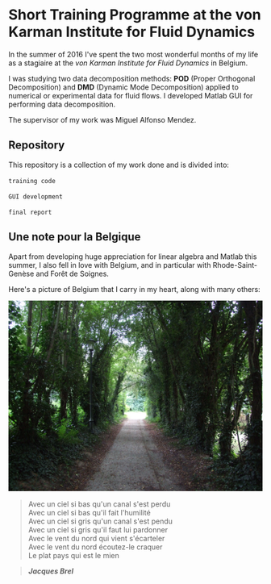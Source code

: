 # Short Training Programme at the von Karman Institute for Fluid Dynamics

In the summer of 2016 I've spent the two most wonderful months of my life as a stagiaire at the *von Karman Institute for Fluid Dynamics* in Belgium.

I was studying two data decomposition methods: **POD** (Proper Orthogonal Decomposition) and **DMD** (Dynamic Mode Decomposition) applied to numerical or experimental data for fluid flows. I developed Matlab GUI for performing data decomposition.

The supervisor of my work was Miguel Alfonso Mendez.

## Repository

This repository is a collection of my work done and is divided into:

`training code`

`GUI development`

`final report`

## Une note pour la Belgique

Apart from developing huge appreciation for linear algebra and Matlab this summer, I also fell in love with Belgium, and in particular with Rhode-Saint-Genèse and Forêt de Soignes.

Here's a picture of Belgium that I carry in my heart, along with many others:

![Screenshot](/DWGs/belgique.JPG)

> Avec un ciel si bas qu'un canal s'est perdu  
Avec un ciel si bas qu'il fait l'humilité  
Avec un ciel si gris qu'un canal s'est pendu  
Avec un ciel si gris qu'il faut lui pardonner  
Avec le vent du nord qui vient s'écarteler  
Avec le vent du nord écoutez-le craquer  
Le plat pays qui est le mien  

> __*Jacques Brel*__  
